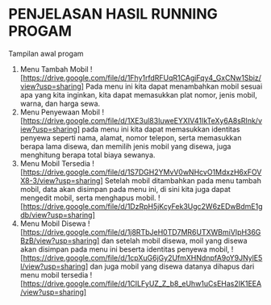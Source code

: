 # PENJELASAN HASIL RUNNING PROGAM
Tampilan awal progam
1. Menu Tambah Mobil
   ![https://drive.google.com/file/d/1Fhy1rfdRFUqR1CAgiFqy4_GxCNw1Sbiz/view?usp=sharing]
   Pada menu ini kita dapat menambahkan mobil sesuai apa yang kita inginkan, kita dapat memasukkan plat nomor, jenis mobil, warna, dan harga sewa.
3. Menu Penyewaan Mobil
   ![https://drive.google.com/file/d/1XE3ul83IuweEYXIV41IkTeXy6A8sRInk/view?usp=sharing]
   pada menu ini kita dapat memasukkan identitas penyewa seperti nama, alamat, nomor telepon, serta memasukkan berapa lama disewa, dan memilih jenis mobil yang disewa, juga menghitung berapa total biaya sewanya.
5. Menu Mobil Tersedia
   ![https://drive.google.com/file/d/1S7DGH2YMvV0wNHcvO1MdxzH6xFOVX8-3/view?usp=sharing]
   Setelah mobil ditambahkan pada menu tambah mobil, data akan disimpan pada menu ini, di sini kita juga dapat mengedit mobil, serta menghapus mobil.
   ![https://drive.google.com/file/d/1DzRpH5jKcyFek3Ugc2W6zEDwBdmE1gdb/view?usp=sharing]
7. Menu Mobil Disewa
   ![https://drive.google.com/file/d/1j8RTbJeH0TD7MR6UTXWBmiVIpH36GBzB/view?usp=sharing]
   dan setelah mobil disewa, moil yang disewa akan disimpan pada menu ini beserta identitas penyewa mobil,
   ![https://drive.google.com/file/d/1cpXuG6jGy2UfmXHNdnpfA9oY9JNylE5l/view?usp=sharing]
   dan juga mobil yang disewa datanya dihapus dari menu mobil tersedia
   ![https://drive.google.com/file/d/1CILFyUZ_Z_b8_eUhw1uCsEHas2IK1EEA/view?usp=sharing]
